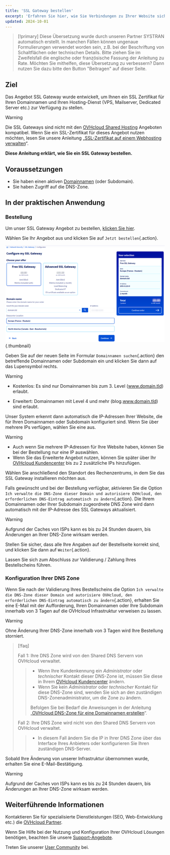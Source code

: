 ```yaml
---
title: 'SSL Gateway bestellen'
excerpt: 'Erfahren Sie hier, wie Sie Verbindungen zu Ihrer Website sichern'
updated: 2024-10-01
---
```


> [!primary]
> Diese Übersetzung wurde durch unseren Partner SYSTRAN automatisch erstellt. In manchen Fällen können ungenaue Formulierungen verwendet worden sein, z.B. bei der Beschriftung von Schaltflächen oder technischen Details. Bitte ziehen Sie im Zweifelsfall die englische oder französische Fassung der Anleitung zu Rate. Möchten Sie mithelfen, diese Übersetzung zu verbessern? Dann nutzen Sie dazu bitte den Button "Beitragen" auf dieser Seite.
>

## Ziel

Das Angebot SSL Gateway wurde entwickelt, um Ihnen ein SSL Zertifikat für Ihren Domainnamen und Ihren Hosting-Dienst (VPS, Mailserver, Dedicated Server etc.) zur Verfügung zu stellen.

> [!warning]
>
> Die SSL Gateways sind nicht mit den [OVHcloud Shared Hosting](/links/web/hosting) Angeboten kompatibel. Wenn Sie ein SSL-Zertifikat für dieses Angebot nutzen möchten, lesen Sie unsere Anleitung „[SSL-Zertifikat auf einem Webhosting verwalten](/pages/web_cloud/web_hosting/ssl_on_webhosting)“.
>

**Diese Anleitung erklärt, wie Sie ein SSL Gateway bestellen.**

## Voraussetzungen

- Sie haben einen aktiven [Domainnamen](/links/web/domains) (oder Subdomain).
- Sie haben Zugriff auf die DNS-Zone.

## In der praktischen Anwendung

### Bestellung

Um unser SSL Gateway Angebot zu bestellen, [klicken Sie hier](/links/web/ssl-gateway).

Wählen Sie Ihr Angebot aus und klicken Sie auf `Jetzt bestellen`{.action}.

![order ssl gateway](/pages/assets/screens/website/order/configure-my-ssl-gateway.png){.thumbnail}

Geben Sie auf der neuen Seite im Formular `Domainnamen suchen`{.action} den betreffende Domainnamen oder Subdomain ein und klicken Sie dann auf das Lupensymbol rechts.

> [!warning]
>
> - Kostenlos: Es sind nur Domainnamen bis zum 3. Level (www.domain.tld) erlaubt.
>
> - Erweitert: Domainnamen mit Level 4 und mehr (blog.www.domain.tld) sind erlaubt.
>

Unser System erkennt dann automatisch die IP-Adressen Ihrer Website, die für Ihren Domainnamen oder Subdomain konfiguriert sind. Wenn Sie über mehrere IPs verfügen, wählen Sie eine aus.

> [!warning]
>
> - Auch wenn Sie mehrere IP-Adressen für Ihre Website haben, können Sie bei der Bestellung nur eine IP auswählen.
> - Wenn Sie das Erweiterte Angebot nutzen, können Sie später über Ihr [OVHcloud Kundencenter](/links/manager) bis zu 2 zusätzliche IPs hinzufügen.
>

Wählen Sie anschließend den Standort des Rechenzentrums, in dem Sie das SSL Gateway installieren möchten aus.

Falls gewünscht und bei der Bestellung verfügbar, aktivieren Sie die Option `Ich verwalte die DNS-Zone dieser Domain und autorisiere OVHcloud, den erforderlichen DNS-Eintrag automatisch zu ändern`{.action}. Die Ihrem Domainnamen oder Ihrer Subdomain zugeordnete DNS Zone wird dann automatisch mit der IP-Adresse des SSL Gateways aktualisiert.

> [!warning]
>
> Aufgrund der Caches von ISPs kann es bis zu 24 Stunden dauern, bis Änderungen an Ihrer DNS-Zone wirksam werden.
>

Stellen Sie sicher, dass alle Ihre Angaben auf der Bestellseite korrekt sind, und klicken Sie dann auf `Weiter`{.action}.

Lassen Sie sich zum Abschluss zur Validierung / Zahlung Ihres Bestellscheins führen.

### Konfiguration Ihrer DNS Zone

Wenn Sie nach der Validierung Ihres Bestellscheins die Option `Ich verwalte die DNS-Zone dieser Domain und autorisiere OVHcloud, den erforderlichen DNS-Eintrag automatisch zu ändern`{.action}, erhalten Sie eine E-Mail mit der Aufforderung, Ihren Domainnamen oder Ihre Subdomain innerhalb von 3 Tagen auf die OVHcloud Infrastruktur verweisen zu lassen.

> [!warning]
>
> Ohne Änderung Ihrer DNS-Zone innerhalb von 3 Tagen wird Ihre Bestellung storniert.
>

> [!faq]
>
> Fall 1: Ihre DNS Zone wird von den Shared DNS Servern von OVHcloud verwaltet.
>>
>> - Wenn Ihre Kundenkennung ein *Administrator* oder *technischer* Kontakt dieser DNS-Zone ist, müssen Sie diese in Ihrem [OVHcloud Kundencenter](/links/manager) ändern.
>> - Wenn Sie kein *Administrator* oder *technischer* Kontakt für diese DNS-Zone sind, wenden Sie sich an den zuständigen DNS-Zonenadministrator, um die Zone zu ändern.
>>
>> Befolgen Sie bei Bedarf die Anweisungen in der Anleitung „[OVHcloud DNS-Zone für eine Domainnamen erstellen](/pages/web_cloud/domains/dns_zone_create)“.
>>
>
> Fall 2: Ihre DNS Zone wird nicht von den Shared DNS Servern von OVHcloud verwaltet.
>>
>> - In diesem Fall ändern Sie die IP in Ihrer DNS Zone über das Interface Ihres Anbieters oder konfigurieren Sie Ihren zuständigen DNS-Server.
>>
>

Sobald Ihre Änderung von unserer Infrastruktur übernommen wurde, erhalten Sie eine E-Mail-Bestätigung.

> [!warning]
>
>  Aufgrund der Caches von ISPs kann es bis zu 24 Stunden dauern, bis Änderungen an Ihrer DNS-Zone wirksam werden.
>

## Weiterführende Informationen
 
Kontaktieren Sie für spezialisierte Dienstleistungen (SEO, Web-Entwicklung etc.) die [OVHcloud Partner](/links/partner).
 
Wenn Sie Hilfe bei der Nutzung und Konfiguration Ihrer OVHcloud Lösungen benötigen, beachten Sie unsere [Support-Angebote](/links/support).
 
Treten Sie unserer [User Community](/links/community) bei.
